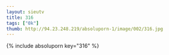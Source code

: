 ```yaml
--- 
layout: sieutv
title: 316
tags: ["0k"]
thumb: http://94.23.248.219/absoluporn-1/image/002/316.jpg
---
```

{% include absoluporn key="316" %} 
